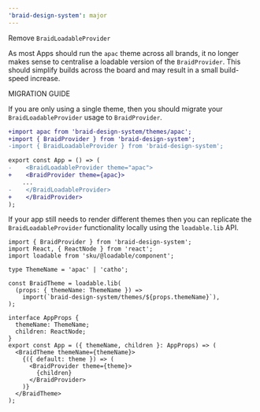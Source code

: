 ```yaml
---
'braid-design-system': major
---
```


Remove `BraidLoadableProvider`

As most Apps should run the `apac` theme across all brands, it no longer makes sense to centralise a loadable version of the `BraidProvider`. This should simplify builds across the board and may result in a small build-speed increase. 

MIGRATION GUIDE

If you are only using a single theme, then you should migrate your `BraidLoadableProvider` usage to `BraidProvider`. 

```diff
+import apac from 'braid-design-system/themes/apac';
+import { BraidProvider } from 'braid-design-system';
-import { BraidLoadableProvider } from 'braid-design-system';

export const App = () => (
-    <BraidLoadableProvider theme="apac">
+    <BraidProvider theme={apac}>
    ...
-    </BraidLoadableProvider>
+    </BraidProvider>
);
```

If your app still needs to render different themes then you can replicate the `BraidLoadableProvider` functionality locally using the `loadable.lib` API. 

```tsx
import { BraidProvider } from 'braid-design-system';
import React, { ReactNode } from 'react';
import loadable from 'sku/@loadable/component';

type ThemeName = 'apac' | 'catho';

const BraidTheme = loadable.lib(
  (props: { themeName: ThemeName }) =>
    import(`braid-design-system/themes/${props.themeName}`),
);

interface AppProps {
  themeName: ThemeName;
  children: ReactNode;
}
export const App = ({ themeName, children }: AppProps) => (
  <BraidTheme themeName={themeName}>
    {({ default: theme }) => (
      <BraidProvider theme={theme}>
        {children}
      </BraidProvider>
    )}
  </BraidTheme>
);
```